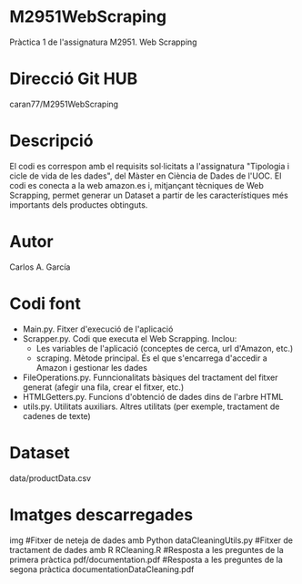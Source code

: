 # M2951WebScraping
Pràctica 1 de l'assignatura M2951. Web Scrapping
# Direcció Git HUB
caran77/M2951WebScraping 
# Descripció
El codi es correspon amb el requisits sol·licitats a l'assignatura "Tipologia i cicle de vida de les dades", del Màster en Ciència de Dades de l'UOC. 
El codi es conecta a la web amazon.es i, mitjançant tècniques de Web Scrapping, permet generar un Dataset a partir de les característiques més importants dels productes obtinguts.
# Autor
Carlos A. García
# Codi font
 - Main.py. Fitxer d'execució de l'aplicació
 - Scrapper.py. Codi que executa el Web Scrapping. Inclou:
	- Les variables de l'aplicació (conceptes de cerca, url d'Amazon, etc.)
	- scraping. Mètode principal. És el que s'encarrega d'accedir a Amazon i gestionar les dades
 - FileOperations.py. Funncionalitats bàsiques del tractament del fitxer generat (afegir una fila, crear el fitxer, etc.)
 - HTMLGetters.py. Funcions d'obtenció de dades dins de l'arbre HTML 
 - utils.py. Utilitats auxiliars. Altres utilitats (per exemple, tractament de cadenes de texte)
# Dataset
data/productData.csv
# Imatges descarregades
img
#Fitxer de neteja de dades amb Python
dataCleaningUtils.py
#Fitxer de tractament de dades amb R
RCleaning.R
#Resposta a les preguntes de la primera pràctica
pdf/documentation.pdf 
#Resposta a les preguntes de la segona pràctica
documentationDataCleaning.pdf
